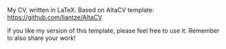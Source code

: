 My CV, written in LaTeX.
Based on AltaCV template: https://github.com/liantze/AltaCV

If you like my version of this template, please feel free to use it. Remember to also share your work!